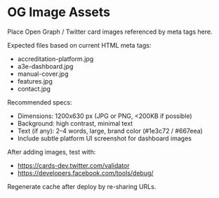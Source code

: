 # OG Image Assets

Place Open Graph / Twitter card images referenced by meta tags here.

Expected files based on current HTML meta tags:
- accreditation-platform.jpg
- a3e-dashboard.jpg
- manual-cover.jpg
- features.jpg
- contact.jpg

Recommended specs:
- Dimensions: 1200x630 px (JPG or PNG, <200KB if possible)
- Background: high contrast, minimal text
- Text (if any): 2–4 words, large, brand color (#1e3c72 / #667eea)
- Include subtle platform UI screenshot for dashboard images

After adding images, test with:
- https://cards-dev.twitter.com/validator
- https://developers.facebook.com/tools/debug/

Regenerate cache after deploy by re-sharing URLs.
